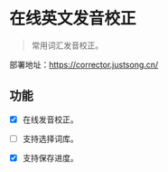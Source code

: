 # 在线英文发音校正
> 常用词汇发音校正。

部署地址：https://corrector.justsong.cn/

## 功能
+ [x] 在线发音校正。
+ [ ] 支持选择词库。
+ [x] 支持保存进度。


